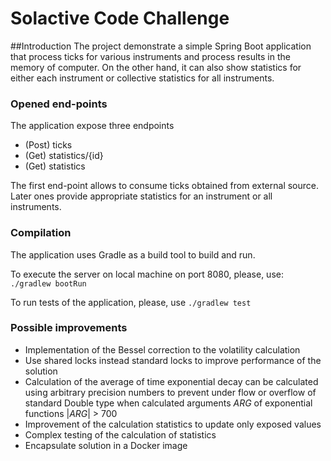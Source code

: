 # Solactive Code Challenge

##Introduction
The project demonstrate a simple Spring Boot application that process ticks for various instruments and process results in the memory of computer. On the other hand, it can also show statistics for either each instrument or collective statistics for all instruments.

### Opened end-points
The application expose three endpoints
* (Post) ticks
* (Get) statistics/{id}
* (Get) statistics

The first end-point allows to consume ticks obtained from external source. Later ones provide appropriate statistics for an instrument or all instruments.

### Compilation
The application uses Gradle as a build tool to build and run.

To execute the server on local machine on port 8080, please, use:
`./gradlew bootRun`

To run tests of the application, please, use
`./gradlew test`

### Possible improvements
* Implementation of the Bessel correction to the volatility calculation
* Use shared locks instead standard locks to improve performance of the solution
* Calculation of the average of time exponential decay can be calculated using arbitrary precision numbers to prevent under flow or overflow of standard Double type when calculated arguments *ARG* of exponential functions |*ARG*| > 700
* Improvement of the calculation statistics to update only exposed values
* Complex testing of the calculation of statistics
* Encapsulate solution in a Docker image